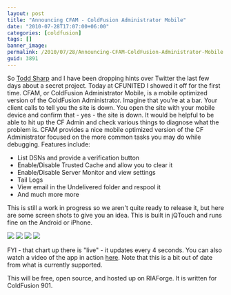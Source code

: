 ```yaml
---
layout: post
title: "Announcing CFAM - ColdFusion Administrator Mobile"
date: "2010-07-28T17:07:00+06:00"
categories: [coldfusion]
tags: []
banner_image: 
permalink: /2010/07/28/Announcing-CFAM-ColdFusion-Administrator-Mobile
guid: 3891
---
```


So <a href="http://www.cfsilence.com">Todd Sharp</a> and I have been dropping hints over Twitter the last few days about a secret project. Today at CFUNITED I showed it off for the first time. CFAM, or ColdFusion Administrator Mobile, is a mobile optimized version of the ColdFusion Administrator. Imagine that you're at a bar. Your client calls to tell you the site is down. You open the site with your mobile device and confirm that - yes - the site is down. It would be helpful to be able to hit up the CF Admin and check various things to diagnose what the problem is. CFAM provides a nice mobile optimized version of the CF Administrator focused on the more common tasks you may do while debugging. Features include:

<ul>
<li>List DSNs and provide a verification button
<li>Enable/Disable Trusted Cache and allow you to clear it
<li>Enable/Disable Server Monitor and view settings
<li>Tail Logs
<li>View email in the Undelivered folder and respool it
<li>And much more more
</ul>

This is still a work in progress so we aren't quite ready to release it, but here are some screen shots to give you an idea. This is built in jQTouch and runs fine on the Android or iPhone. 

<img src="https://static.raymondcamden.com/images/Screen shot 2010-07-28 at 3.34.46 PM.png" />
<img src="https://static.raymondcamden.com/images/cfjedi/Screen shot 2010-07-28 at 3.35.09 PM.png" />
<img src="https://static.raymondcamden.com/images/cfjedi/Screen shot 2010-07-28 at 3.35.20 PM.png" />

<img src="https://static.raymondcamden.com/images/cfjedi/Screen shot 2010-07-28 at 3.35.35 PM.png" />

FYI - that chart up there is "live" - it updates every 4 seconds. You can also watch a video of the app in action <a href="http://www.screencast.com/users/jedimaster/folders/Jing/media/2e45e047-da09-485c-9bcf-9f8eb8b0c8fd">here</a>. Note that this is a bit out of date from what is currently supported. 

This will be free, open source, and hosted up on RIAForge. It is written for ColdFusion 901.